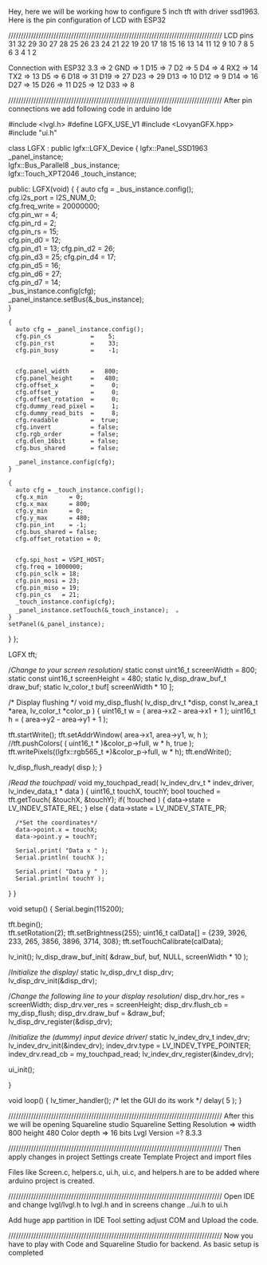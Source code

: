 Hey, here we will be working how to configure 5 inch tft with driver ssd1963.
Here is the pin configuration of LCD with ESP32

/////////////////////////////////////////////////////////////////////////////////////
LCD pins
31 32
29 30
27 28
25 26
23 24
21 22
19 20
17 18
15 16
13 14
11 12
9  10
7  8
5  6
3  4
1  2

Connection with ESP32
3.3 => 2
GND => 1
D15 => 7
D2 => 5 
D4 => 4
RX2 => 14
TX2 => 13
D5 => 6
D18 => 31
D19 => 27
D23 => 29
D13 => 10
D12 => 9
D14 => 16
D27 => 15
D26 => 11
D25 => 12
D33 => 8

/////////////////////////////////////////////////////////////////////////////////////
After pin connections we add following code in arduino Ide

#include <lvgl.h>
#define LGFX_USE_V1
#include <LovyanGFX.hpp>
#include "ui.h"

class LGFX : public lgfx::LGFX_Device
{
 lgfx::Panel_SSD1963     _panel_instance;  
  lgfx::Bus_Parallel8       _bus_instance;   
  lgfx::Touch_XPT2046          _touch_instance;



public:
  LGFX(void)
  {
    { 
      auto cfg = _bus_instance.config();    
       cfg.i2s_port = I2S_NUM_0;    
      cfg.freq_write = 20000000;    
      cfg.pin_wr =  4;              
      cfg.pin_rd =  2;              
      cfg.pin_rs = 15;              
      cfg.pin_d0 = 12;    
      cfg.pin_d1 = 13; 
      cfg.pin_d2 = 26;  
      cfg.pin_d3 = 25; 
      cfg.pin_d4 = 17;  
      cfg.pin_d5 = 16;  
      cfg.pin_d6 = 27;  
      cfg.pin_d7 = 14;  
      _bus_instance.config(cfg);    
      _panel_instance.setBus(&_bus_instance);     
    }

    { 
      auto cfg = _panel_instance.config();    
      cfg.pin_cs           =    5; 
      cfg.pin_rst          =    33; 
      cfg.pin_busy         =    -1;  
      
     
      cfg.panel_width      =   800;  
      cfg.panel_height     =   480;  
      cfg.offset_x         =     0;  
      cfg.offset_y         =     0;  
      cfg.offset_rotation  =     0;  
      cfg.dummy_read_pixel =     1;  
      cfg.dummy_read_bits  =     8;  
      cfg.readable         =  true;  
      cfg.invert           = false;  
      cfg.rgb_order        = false;  
      cfg.dlen_16bit       = false;  
      cfg.bus_shared       = false;  

      _panel_instance.config(cfg);
    }
    
    { 
      auto cfg = _touch_instance.config();
      cfg.x_min      = 0;    
      cfg.x_max      = 800;  
      cfg.y_min      = 0;    
      cfg.y_max      = 480;  
      cfg.pin_int    = -1;   
      cfg.bus_shared = false; 
      cfg.offset_rotation = 0;
      
      
      cfg.spi_host = VSPI_HOST;
      cfg.freq = 1000000;     
      cfg.pin_sclk = 18;     
      cfg.pin_mosi = 23;     
      cfg.pin_miso = 19;     
      cfg.pin_cs   = 21;     
      _touch_instance.config(cfg);
      _panel_instance.setTouch(&_touch_instance);  。
    }
    setPanel(&_panel_instance); 
  }
};

LGFX tft;

/*Change to your screen resolution*/
static const uint16_t screenWidth  = 800;
static const uint16_t screenHeight = 480;
static lv_disp_draw_buf_t draw_buf;
static lv_color_t buf[ screenWidth * 10 ];

/* Display flushing */
void my_disp_flush( lv_disp_drv_t *disp, const lv_area_t *area, lv_color_t *color_p )
{
   uint16_t w = ( area->x2 - area->x1 + 1 );
   uint16_t h = ( area->y2 - area->y1 + 1 );

   tft.startWrite();
   tft.setAddrWindow( area->x1, area->y1, w, h );
   //tft.pushColors( ( uint16_t * )&color_p->full, w * h, true );
   tft.writePixels((lgfx::rgb565_t *)&color_p->full, w * h);
   tft.endWrite();

   lv_disp_flush_ready( disp );
}

/*Read the touchpad*/
void my_touchpad_read( lv_indev_drv_t * indev_driver, lv_indev_data_t * data )
{
   uint16_t touchX, touchY;
   bool touched = tft.getTouch( &touchX, &touchY);
   if( !touched )
   {
      data->state = LV_INDEV_STATE_REL;
   }
   else
   {
      data->state = LV_INDEV_STATE_PR;

      /*Set the coordinates*/
      data->point.x = touchX;
      data->point.y = touchY;

      Serial.print( "Data x " );
      Serial.println( touchX );

      Serial.print( "Data y " );
      Serial.println( touchY );
   }
}

void setup()
{
   Serial.begin(115200);

   tft.begin();        
   tft.setRotation(2);
   tft.setBrightness(255);
   uint16_t calData[] = {239, 3926, 233, 265, 3856, 3896, 3714, 308};
   tft.setTouchCalibrate(calData);

   lv_init();
   lv_disp_draw_buf_init( &draw_buf, buf, NULL, screenWidth * 10 );

   /*Initialize the display*/
   static lv_disp_drv_t disp_drv;
   lv_disp_drv_init(&disp_drv);

   /*Change the following line to your display resolution*/
   disp_drv.hor_res = screenWidth;
   disp_drv.ver_res = screenHeight;
   disp_drv.flush_cb = my_disp_flush;
   disp_drv.draw_buf = &draw_buf;
   lv_disp_drv_register(&disp_drv);

   /*Initialize the (dummy) input device driver*/
   static lv_indev_drv_t indev_drv;
   lv_indev_drv_init(&indev_drv);
   indev_drv.type = LV_INDEV_TYPE_POINTER;
   indev_drv.read_cb = my_touchpad_read;
   lv_indev_drv_register(&indev_drv);

   ui_init();

   
}

void loop()
{
   lv_timer_handler(); /* let the GUI do its work */
   delay( 5 );
}


/////////////////////////////////////////////////////////////////////////////////////
After this we will be opening Squareline studio 
Squareline Setting
Resolution => width 800 height 480
Color depth => 16 bits
Lvgl Version =? 8.3.3


/////////////////////////////////////////////////////////////////////////////////////
Then apply changes in project Settings
create Template Project and import files

Files like Screen.c, helpers.c, ui.h, ui.c, and helpers.h are to be added where arduino project is created.

/////////////////////////////////////////////////////////////////////////////////////
Open IDE and change lvgl/lvgl.h to lvgl.h and in screens change ../ui.h to ui.h

Add huge app partition in IDE Tool setting adjust COM and Upload the code.

/////////////////////////////////////////////////////////////////////////////////////
Now you have to play with Code and Squareline Studio for backend. As basic setup is completed


